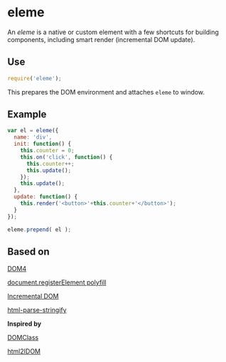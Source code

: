 # eleme

An *eleme* is a native or custom element with a few shortcuts for building components, including smart render (incremental DOM update).

## Use

~~~javascript
require('eleme');
~~~

This prepares the DOM environment and attaches `eleme` to window.

## Example

~~~javascript
var el = eleme({
  name: 'div',
  init: function() {
    this.counter = 0;
    this.on('click', function() {
      this.counter++;
      this.update();
    });
    this.update();
  },
  update: function() {
    this.render('<button>'+this.counter+'</button>');
  }
});

eleme.prepend( el );
~~~

## Based on

[DOM4](https://github.com/WebReflection/dom4)

[document.registerElement polyfill](https://github.com/WebReflection/document-register-element)

[Incremental DOM](https://github.com/google/incremental-dom)

[html-parse-stringify](https://github.com/henrikjoreteg/html-parse-stringify)

**Inspired by**

[DOMClass](https://github.com/WebReflection/dom-class)

[html2IDOM](https://github.com/ericponto/html2IDOM)
